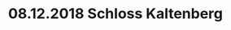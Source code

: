 ---
layout: photo_set
title: 08.12.2018 Schloss Kaltenberg
description: "Fotos vom 08.12.2018 Schloss Kaltenberg."

photos:
    set: 2018/kaltenberg18_3/kaltenberg
    size: 21
---
